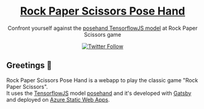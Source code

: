 <h1 align="center">
  <a href="" target="blank" alt="Webapp - Rock Paper Scissors Pose Hand">
    Rock Paper Scissors Pose Hand
  </a>
</h1>

<p align="center">
  Confront yourself against the <a href="https://github.com/tensorflow/tfjs-models/tree/master/handpose">posehand TensorflowJS model</a> at Rock Paper Scissors game
</p>

<p align="center">
  <a href="https://twitter.com/azeldvin">  
    <img alt="Twitter Follow" src="https://img.shields.io/twitter/follow/azeldvin?style=social">
  </a>
</p>

## Greetings 👋
Rock Paper Scissors Pose Hand is a webapp to play the classic game "Rock Paper Scissors".<br />
It uses the [TensorflowJS](https://www.tensorflow.org/js) model [posehand](https://github.com/tensorflow/tfjs-models/tree/master/handpose) and it's developed with [Gatsby](https://www.gatsbyjs.org/) and deployed on [Azure Static Web Apps](https://azure.microsoft.com/en-us/services/app-service/static/).